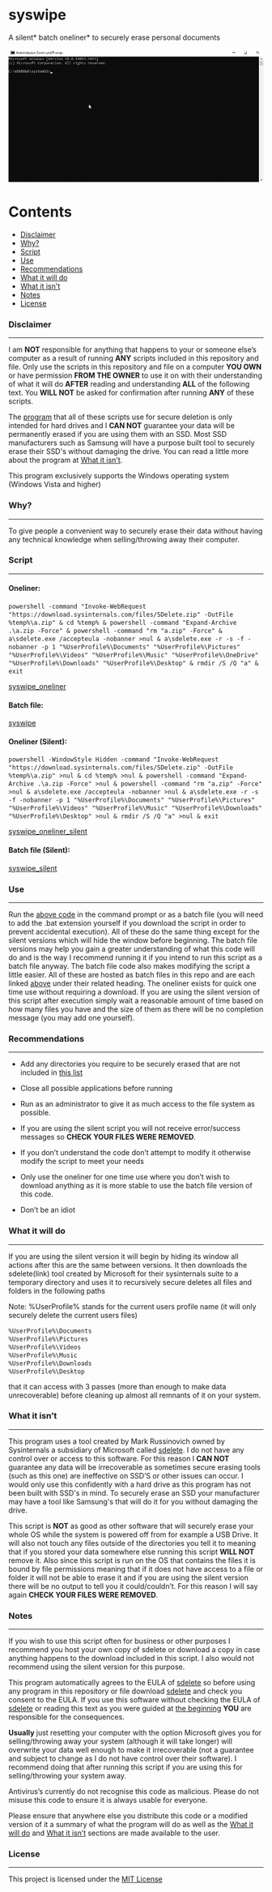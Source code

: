 # syswipe
A silent* batch oneliner* to securely erase personal documents

![syswipedemo](img/syswipedemo.gif)

Contents
========

 * [Disclaimer](#disclaimer)
 * [Why?](#why)
 * [Script](#script)
 * [Use](#use)
 * [Recommendations](#recommendations)
 * [What it will do](#what-it-will-do)
 * [What it isn't](#what-it-isnt)
 * [Notes](#notes)
 * [License](#license)

### Disclaimer
---

I am **NOT** responsible for anything that happens to your or someone else’s computer as a result of running **ANY** scripts included in this repository and file. Only use the scripts in this repository and file on a computer **YOU OWN** or have permission **FROM THE OWNER** to use it on with their understanding of what it will do **AFTER** reading and understanding **ALL** of the following text. You **WILL NOT** be asked for confirmation after running **ANY** of these scripts.

The [program](https://docs.microsoft.com/en-us/sysinternals/downloads/sdelete) that all of these scripts use for secure deletion is only intended for hard drives and I **CAN NOT** guarantee your data will be permanently erased if you are using them with an SSD. Most SSD manufacturers such as Samsung will have a purpose built tool to securely erase their SSD's without damaging the drive. You can read a little more about the program at [What it isn't](#what-it-isnt).

This program exclusively supports the Windows operating system (Windows Vista and higher)

### Why?
---

To give people a convenient way to securely erase their data without having any technical knowledge when selling/throwing away their computer.

### Script
---

#### Oneliner:

```
powershell -command "Invoke-WebRequest "https://download.sysinternals.com/files/SDelete.zip" -OutFile %temp%\a.zip" & cd %temp% & powershell -command "Expand-Archive .\a.zip -Force" & powershell -command "rm "a.zip" -Force" & a\sdelete.exe /accepteula -nobanner >nul & a\sdelete.exe -r -s -f -nobanner -p 1 "%UserProfile%\Documents" "%UserProfile%\Pictures" "%UserProfile%\Videos" "%UserProfile%\Music" "%UserProfile%\OneDrive" "%UserProfile%\Downloads" "%UserProfile%\Desktop" & rmdir /S /Q "a" & exit
```

[syswipe_oneliner](syswipe_oneliner)

#### Batch file:

[syswipe](syswipe)

#### Oneliner (Silent):

```
powershell -WindowStyle Hidden -command "Invoke-WebRequest "https://download.sysinternals.com/files/SDelete.zip" -OutFile %temp%\a.zip" >nul & cd %temp% >nul & powershell -command "Expand-Archive .\a.zip -Force" >nul & powershell -command "rm "a.zip" -Force" >nul & a\sdelete.exe /accepteula -nobanner >nul & a\sdelete.exe -r -s -f -nobanner -p 1 "%UserProfile%\Documents" "%UserProfile%\Pictures" "%UserProfile%\Videos" "%UserProfile%\Music" "%UserProfile%\Downloads" "%UserProfile%\Desktop" >nul & rmdir /S /Q "a" >nul & exit
```

[syswipe_oneliner_silent](syswipe_oneliner_silent)

#### Batch file (Silent):

[syswipe_silent](syswipe_silent)

### Use
---

Run the [above code](#script) in the command prompt or as a batch file (you will need to add the .bat extension yourself if you download the script in order to prevent accidental execution). All of these do the same thing except for the silent versions which will hide the window before beginning. The batch file versions may help you gain a greater understanding of what this code will do and is the way I recommend running it if you intend to run this script as a batch file anyway. The batch file code also makes modifying the script a little easier. All of these are hosted as batch files in this repo and are each linked [above](#script) under their related heading. The oneliner exists for quick one time use without requiring a download. If you are using the silent version of this script after execution simply wait a reasonable amount of time based on how many files you have and the size of them as there will be no completion message (you may add one yourself).

### Recommendations
---

* Add any directories you require to be securely erased that are not included in [this list](#what-it-will-do)

* Close all possible applications before running

* Run as an administrator to give it as much access to the file system as possible.

* If you are using the silent script you will not receive error/success messages so **CHECK YOUR FILES WERE REMOVED**.

* If you don’t understand the code don’t attempt to modify it otherwise modify the script to meet your needs

* Only use the oneliner for one time use where you don’t wish to download anything as it is more stable to use the batch file version of this code.

* Don’t be an idiot

### What it will do
---

If you are using the silent version it will begin by hiding its window all actions after this are the same between versions. It then downloads the sdelete(link) tool created by Microsoft for their sysinternals suite to a temporary directory and uses it to recursively secure deletes all files and folders in the following paths

Note: %UserProfile% stands for the current users profile name (it will only securely delete the current users files)
```
%UserProfile%\Documents
%UserProfile%\Pictures
%UserProfile%\Videos
%UserProfile%\Music
%UserProfile%\Downloads
%UserProfile%\Desktop
```

that it can access with 3 passes (more than enough to make data unrecoverable) before cleaning up almost all remnants of it on your system.

### What it isn’t
---

This program uses a tool created by Mark Russinovich owned by Sysinternals a subsidiary of Microsoft called [sdelete](https://docs.microsoft.com/en-us/sysinternals/downloads/sdelete). I do not have any control over or access to this software. For this reason I **CAN NOT** guarantee any data will be irrecoverable as sometimes secure erasing tools (such as this one) are ineffective on SSD’S or other issues can occur. I would only use this confidently with a hard drive as this program has not been built with SSD's in mind. To securely erase an SSD your manufacturer may have a tool like Samsung's that will do it for you without damaging the drive.

This script is **NOT** as good as other software that will securely erase your whole OS while the system is powered off from for example a USB Drive. It will also not touch any files outside of the directories you tell it to meaning that if you stored your data somewhere else running this script **WILL NOT** remove it. Also since this script is run on the OS that contains the files it is bound by file permissions meaning that if it does not have access to a file or folder it will not be able to erase it and if you are using the silent version there will be no output to tell you it could/couldn’t. For this reason I will say again **CHECK YOUR FILES WERE REMOVED**.

### Notes
---

If you wish to use this script often for business or other purposes I recommend you host your own copy of sdelete or download a copy in case anything happens to the download included in this script. I also would not recommend using the silent version for this purpose.

This program automatically agrees to the EULA of [sdelete](https://docs.microsoft.com/en-us/sysinternals/downloads/sdelete) so before using any program in this repository or file download [sdelete](https://docs.microsoft.com/en-us/sysinternals/downloads/sdelete) and check you consent to the EULA. If you use this software without checking the EULA of [sdelete](https://docs.microsoft.com/en-us/sysinternals/downloads/sdelete) or reading this text as you were guided at [the beginning](#disclaimer) **YOU** are responsible for the consequences.

**Usually** just resetting your computer with the option Microsoft gives you for selling/throwing away your system (although it will take longer) will overwrite your data well enough to make it irrecoverable (not a guarantee and subject to change as I do not have control over their software). I recommend doing that after running this script if you are using this for selling/throwing your system away.

Antivirus’s currently do not recognise this code as malicious. Please do not misuse this code to ensure it is always usable for everyone.

Please ensure that anywhere else you distribute this code or a modified version of it a summary of what the program will do as well as the [What it will do](#what-it-wil-ldo) and [What it isn’t](#what-it-isnt) sections are made available to the user.

### License
---

This project is licensed under the [MIT License](LICENSE)
